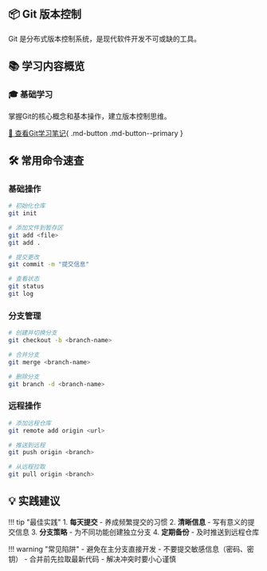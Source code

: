 ## 📦 Git 版本控制

Git 是分布式版本控制系统，是现代软件开发不可或缺的工具。

## 📚 学习内容概览

### 🎓 基础学习
掌握Git的核心概念和基本操作，建立版本控制思维。

[📖 查看Git学习笔记](git_learn.md){ .md-button .md-button--primary }

## 🛠️ 常用命令速查

### 基础操作
```bash
# 初始化仓库
git init

# 添加文件到暂存区
git add <file>
git add .

# 提交更改
git commit -m "提交信息"

# 查看状态
git status
git log
```

### 分支管理
```bash
# 创建并切换分支
git checkout -b <branch-name>

# 合并分支
git merge <branch-name>

# 删除分支
git branch -d <branch-name>
```

### 远程操作
```bash
# 添加远程仓库
git remote add origin <url>

# 推送到远程
git push origin <branch>

# 从远程拉取
git pull origin <branch>
```

## 💡 实践建议

!!! tip "最佳实践"
    1. **每天提交** - 养成频繁提交的习惯
    2. **清晰信息** - 写有意义的提交信息
    3. **分支策略** - 为不同功能创建独立分支
    4. **定期备份** - 及时推送到远程仓库

!!! warning "常见陷阱"
    - 避免在主分支直接开发
    - 不要提交敏感信息（密码、密钥）
    - 合并前先拉取最新代码
    - 解决冲突时要小心谨慎 